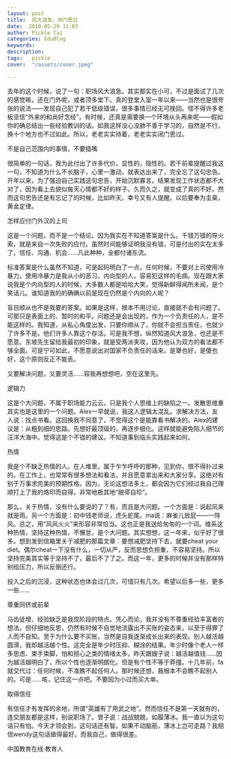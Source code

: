 ```yaml
---
layout: post  
title:  风大浪急，闭门思过  
date:  2010-05-29 11:03  
author: Pickle Cai  
categories: EduBlog  
keywords: 
description:   
tags:	pickle   
cover:  "/assets/cover.jpeg"  

---  
```

    
 去年的这个时候，说了一句：职场风大浪急。其实那实在小可，不过是面试了几次的感觉嘛，还在门外呢，或者顶多堂下。真的登堂入室一年以来——当然也是很夸张的说法——发现自己犯了若干低级错误，很多事情已经无可挽回。怪不得许多老板坚信“外来的和尚好念经”，有时候，还真是需要换一个环境从头再来呢——假如你的确总结出一些经验教训的话。如我这样没心没肺不善于学习的，自然是不行，换十个地方也不过如此。所以，老老实实待着，老老实实闭门思过。





不是自己范围内的事情，不要插嘴

很简单的一句话，我为此付出了许多代价，显性的，隐性的。若干前辈提醒过我这一句，不知道为什么不长脑子，心里一激动，就表达出来了，完全忘了这句忠告。开年以来，为了强迫自己实践这句忠告，开始沉默寡言。结果发现工作状态都不大对了，因为看上去貌似每天心情都不好的样子。久而久之，就变成了真的不好。然而这句忠告还是有忘记了的时候，比如昨天。幸亏又有人提醒。以后要奉为圭臬，黄金定律。





怎样应付门外汉的上司

这是一个问题，而不是一个结论。因为我实在不知道答案是什么。千错万错的导火索，就是来自一次失败的应付。虽然时间能够证明我没有错，可是付出的实在太多了。信任、沟通、机会……凡此种种，全都付诸东流。



标准答案是什么虽然不知道，可是起码明白了一点，任何时候，不要对上司使用冷暴力。使用冷暴力是我从小的恶习，内向型的人，容易犯这样的毛病。现在跟大家说我是个内向型的人的时候，大多数人都是哈哈大笑，觉得新鲜得闻所未闻，是个笑话儿。谁知道我的的确确以前是现在仍然是个内向的人呢？



盲目顺从也不是我要的答案。如果是这样，根本不用讨论，直接就不会有问题了。可那只是表面上的、暂时的和平。问题还是会出现的，作为一个负责任的人，是不能这样的。我知道，从私心角度出发，只要你顺从了，你就不会担当责任，也就少了许多不是。他们许多人靠这个存活。可是我不想，纵然知道风大浪急，也还是不愿意。东坡先生留给我最初的印象，就是受两派夹攻，因为他认为双方的看法都不够全面。可是宁可如此，不愿意说出对国家不负责任的话来。是犟也好，是傻也好，这个原则反正不能丢。



又要解决问题，又要灵活……容我再想想吧，空在这里先。





逻辑力

这是个大问题，不属于职场能力云云，只是我个人思维上的缺陷之一。发散思维重其实也是这里的一个问题。Alex一早就说，我这人逻辑太混乱。求解决方法，友人说：找点书看。这回换我不同意了，不觉得这个是能靠看书解决的。Alex的建议是：从粗到细的思路。先想好最顶级的，再逐步细化。这样就能避免陷入细节的汪洋大海中。觉得这是个不错的建议。不知道事到临头实践起来如何。





热情

我是个不缺乏热情的人。在人堆里，属于乍乍呼呼的那种，见到你，恨不得扑过来的。在工作上，也常常有很多想法和看法，并且愿意拿出来和大家分享。这绝对有别于万事求完美的预期性格。因为，无论这想法多土，都会因为它们经过我自己理顺打上了我的烙印而自得，非常地极其地“敝帚自珍”。



那么，关于热情，没有什么要说的了？有，而且是大问题。一个方面是：说起风来就是雨。另一个方面是：初中钱老师说，虎头蛇尾。ma说：麻雀儿放屁——一阵风。总之，用“风风火火”来形容非常恰当。这也正是我送给匆匆的一个词。维系这种热情，坚持这种热情，不懈怠，是个大问题。其实想想，这一年来，似乎好了很多。想到发到信箱里关于减肥的那篇文章：要想减肥坚持下去，就要cheat your diet。偶尔cheat一下没有什么，一切从严，反而思想负担重，不容易坚持。所以坚持完美其实等于坚持不了，最后不了了之。而这一年，更多的时候并没有那样特别给压力，所以反倒还行。



投入之后的沉浸，这种状态也体会过几次，可惜只有几次。希望以后多一些，更多一些……





尊重同侪或前辈

马齿徒增、经验缺乏是我现阶段的特点。凭心而论，我并没有不尊重经验丰富者的想法。但仔细地反思，仍然有时候不自觉地流露出不买账的姿态来，以至于得罪了人而不自知。至于为什么要不买账，当然是自我逐渐成长出来的表现。别人越活越圆滑，我却越活越个性。这完全是年少时压抑、糊涂的结果。年少时像个老人一样多思虑、束手束脚，怕和担心之类的情绪太多。昨天跟嫂子说：越活越值钱……因为越活越明白了，所以个性也逐渐明朗化。但是有个性不等于莽撞。十几年前，fa就交代过：任何时候，不准瞧不起任何人。那时候还想，我根本不会瞧不起别人的。可是……咳，记住这一点吧。不要因为小过而买大单。





取得信任

有信任才有发挥的余地，所谓“英雄有了用武之地”。然而信任不是第一天就有的，连交朋友都是这样，别说职场了。曾子说：战战兢兢，如履薄冰。我一直以为这句话只有怕。今天才领会到，这句话还有智。如果不动脑筋，薄冰上岂可走路？我相信wendy这句话做得最好。而我自己，做得很差。

		

		    
 中国教育在线·教育人

